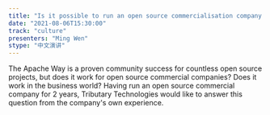 ```yaml
---
title: "Is it possible to run an open source commercialisation company based on the Apache Way?"
date: "2021-08-06T15:30:00" 
track: "culture"
presenters: "Ming Wen"
stype: "中文演讲"
---
```

The Apache Way is a proven community success for countless open source projects, but does it work for open source commercial companies? Does it work in the business world?
 Having run an open source commercial company for 2 years, Tributary Technologies would like to answer this question from the company's own experience.
